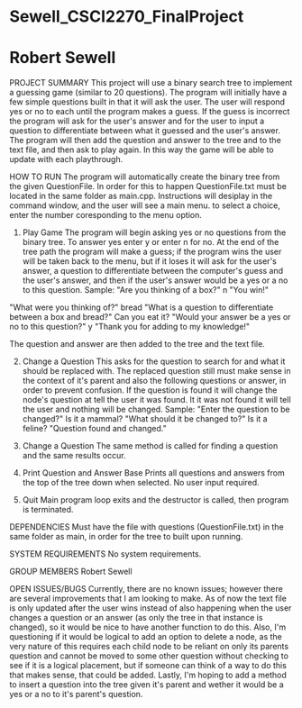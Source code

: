# Sewell_CSCI2270_FinalProject
# Robert Sewell

PROJECT SUMMARY
This project will use a binary search tree to implement a guessing game (similar to 20 questions). The program will initially have a few simple questions built in that it will ask the user. The user will respond yes or no to each until the program makes a guess. If the guess is incorrect the program will ask for the user's answer and for the user to input a question to differentiate between what it guessed and the user's answer. The program will then add the question and answer to the tree and to the text file, and then ask to play again. In this way the game will be able to update with each playthrough. 

HOW TO RUN
The program will automatically create the binary tree from the given QuestionFile. In order for this to happen QuestionFile.txt must be located in the same folder as main.cpp. Instructions will desiplay in the command window, and the user will see a main menu. to select a choice, enter the number coresponding to the menu option.

1. Play Game
The program will begin asking yes or no questions from the binary tree. To answer yes enter y or enter n for no. At the end of the tree path the program will make a guess; if the program wins the user will be taken back to the menu, but if it loses it will ask for the user's answer, a question to differentiate between the computer's guess and the user's answer, and then if the user's answer would be a yes or a no to this question.
Sample:
"Are you thinking of a box?"
n
"You win!"

"What were you thinking of?"
bread
"What is a question to differentiate between a box and bread?"
Can you eat it?
"Would your answer be a yes or no to this question?"
y
"Thank you for adding to my knowledge!"

The question and answer are then added to the tree and the text file.

2. Change a Question
This asks for the question to search for and what it should be replaced with. The replaced question still must make sense in the context of it's parent and also the following questions or answer, in order to prevent confusion. If the question is found it will change the node's question at tell the user it was found. It it was not found it will tell the user and nothing will be changed.
Sample:
"Enter the question to be changed?"
Is it a mammal?
"What should it be changed to?"
Is it a feline?
"Question found and changed."

2. Change a Question
The same method is called for finding a question and the same results occur.

4. Print Question and Answer Base
Prints all questions and answers from the top of the tree down when selected. No user input required.

5. Quit
Main program loop exits and the destructor is called, then program is terminated.

DEPENDENCIES
Must have the file with questions (QuestionFile.txt) in the same folder as main, in order for the tree to built upon running.

SYSTEM REQUIREMENTS
No system requirements.

GROUP MEMBERS
Robert Sewell

OPEN ISSUES/BUGS
Currently, there are no known issues; however there are several improvements that I am looking to make. As of now the text file is only updated after the user wins instead of also happening when the user changes a question or an answer (as only the tree in that instance is changed), so it would be nice to have another function to do this. Also, I'm questioning if it would be logical to add an option to delete a node, as the very nature of this requires each child node to be reliant on only its parents question and cannot be moved to some other question without checking to see if it is a logical placement, but if someone can think of a way to do this that makes sense, that could be added. Lastly, I'm hoping to add a method to insert a question into the tree given it's parent and wether it would be a yes or a no to it's parent's question.